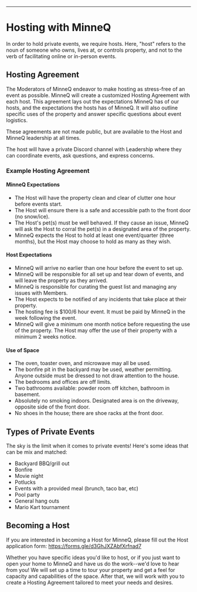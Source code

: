 ---

# Hosting with MinneQ

In order to hold private events, we require hosts. Here, "host" refers to the noun of someone who owns, lives at, or controls property, and not to the verb of facilitating online or in-person events. 

## Hosting Agreement

The Moderators of MinneQ endeavor to make hosting as stress-free of an event as possible. MinneQ will create a customized Hosting Agreement with each host. This agreement lays out the expectations MinneQ has of our hosts, and the expectations the hosts has of MinneQ. It will also outline specific uses of the property and answer specific questions about event logistics. 

These agreements are not made public, but are available to the Host and MinneQ leadership at all times. 

The host will have a private Discord channel with Leadership where they can coordinate events, ask questions, and express concerns. 

### Example Hosting Agreement

#### MinneQ Expectations
* The Host will have the property clean and clear of clutter one hour before events start.
* The Host will ensure there is a safe and accessible path to the front door (no snow/ice).
* The Host's pet(s) must be well behaved. If they cause an issue, MinneQ will ask the Host to corral the pet(s) in a designated area of the property.
* MinneQ expects the Host to hold at least one event/quarter (three months), but the Host may choose to hold as many as they wish. 

#### Host Expectations
* MinneQ will arrive no earlier than one hour before the event to set up.
* MinneQ will be responsible for all set up and tear down of events, and will leave the property as they arrived.
* MinneQ is responsible for curating the guest list and managing any issues with Members.
* The Host expects to be notified of any incidents that take place at their property.
* The hosting fee is $100/6 hour event. It must be paid by MinneQ in the week following the event.
* MinneQ will give a minimum one month notice before requesting the use of the property. The Host may offer the use of their property with a minimum 2 weeks notice. 

#### Use of Space
* The oven, toaster oven, and microwave may all be used.
* The bonfire pit in the backyard may be used, weather permitting. Anyone outside must be dressed to not draw attention to the house.
* The bedrooms and offices are off limits.
* Two bathrooms available: powder room off kitchen, bathroom in basement.
* Absolutely no smoking indoors. Designated area is on the driveway, opposite side of the front door.
* No shoes in the house; there are shoe racks at the front door.

## Types of Private Events

The sky is the limit when it comes to private events! Here's some ideas that can be mix and matched:
* Backyard BBQ/grill out
* Bonfire
* Movie night
* Potlucks
* Events with a provided meal (brunch, taco bar, etc)
* Pool party
* General hang outs
* Mario Kart tournament

## Becoming a Host

If you are interested in becoming a Host for MinneQ, please fill out the Host application form: <https://forms.gle/d3GhJXZAbfXrfnad7>

Whether you have specific ideas you'd like to host, or if you just want to open your home to MinneQ and have us do the work--we'd love to hear from you! We will set up a time to tour your property and get a feel for capacity and capabilities of the space. After that, we will work with you to create a Hosting Agreement tailored to meet your needs and desires. 
